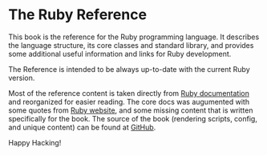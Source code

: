 # The Ruby Reference

This book is the reference for the Ruby programming language. It describes the language structure, its core classes and standard library, and provides some additional useful information and links for Ruby development.

The Reference is intended to be always up-to-date with the current Ruby version.

Most of the reference content is taken directly from [Ruby documentation](https://ruby-doc.org) and reorganized for easier reading. The core docs was augumented with some quotes from [Ruby website](https://ruby-lang.org), and some missing content that is written specifically for the book. The source of the book (rendering scripts, config, and unique content) can be found at [GitHub](https://github.com/rubyref/rubyreference).

Happy Hacking!
